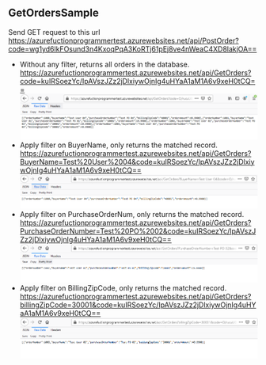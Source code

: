 ## GetOrdersSample

Send GET request to this url  
https://azurefuctionprogrammertest.azurewebsites.net/api/PostOrder?code=wg1yd6lkFOsund3n4KxoqPqA3KoRTj61pEj8ve4nWeaC4XD8lakjOA==

- Without any filter, returns all orders in the database. 
 https://azurefuctionprogrammertest.azurewebsites.net/api/GetOrders?code=kuIRSoezYc/IpAVszJZz2jDlxiywOjnIg4uHYaA1aM1A6v9xeH0tCQ== 
    ![No Filter](image/NoFilter.png)
- Apply filter on BuyerName, only returns the matched record.
https://azurefuctionprogrammertest.azurewebsites.net/api/GetOrders?BuyerName=Test%20User%2004&code=kuIRSoezYc/IpAVszJZz2jDlxiywOjnIg4uHYaA1aM1A6v9xeH0tCQ==
    ![Filter BuyerName](image/FilterBuyerName.png)
- Apply filter on PurchaseOrderNum, only returns the matched record.
https://azurefuctionprogrammertest.azurewebsites.net/api/GetOrders?PurchaseOrderNumber=Test%20PO%2002&code=kuIRSoezYc/IpAVszJZz2jDlxiywOjnIg4uHYaA1aM1A6v9xeH0tCQ==
    ![Filter PurchaseOrderNumber](image/FilterPO.png)
- Apply filter on BillingZipCode, only returns the matched record.
https://azurefuctionprogrammertest.azurewebsites.net/api/GetOrders?billingZipCode=30001&code=kuIRSoezYc/IpAVszJZz2jDlxiywOjnIg4uHYaA1aM1A6v9xeH0tCQ==
    ![Filter BillingZipCode](image/FilterBillingZipCode.png)
